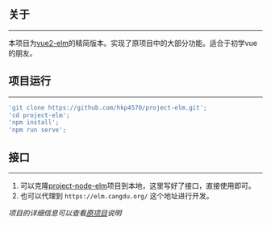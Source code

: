## 关于

--- ---
本项目为[vue2-elm](https://github.com/bailicangdu/vue2-elm)的精简版本。实现了原项目中的大部分功能。适合于初学vue的朋友。

## 项目运行

--- ---

```javascript
'git clone https://github.com/hkp4570/project-elm.git';
'cd project-elm';
'npm install';
'npm run serve';
```

## 接口

--- ---

1. 可以克隆[project-node-elm](https://github.com/hkp4570/project-node-elm)项目到本地，这里写好了接口，直接使用即可。
2. 也可以代理到 `https://elm.cangdu.org/` 这个地址进行开发。

*项目的详细信息可以查看[原项目](https://github.com/bailicangdu/vue2-elm)说明*
